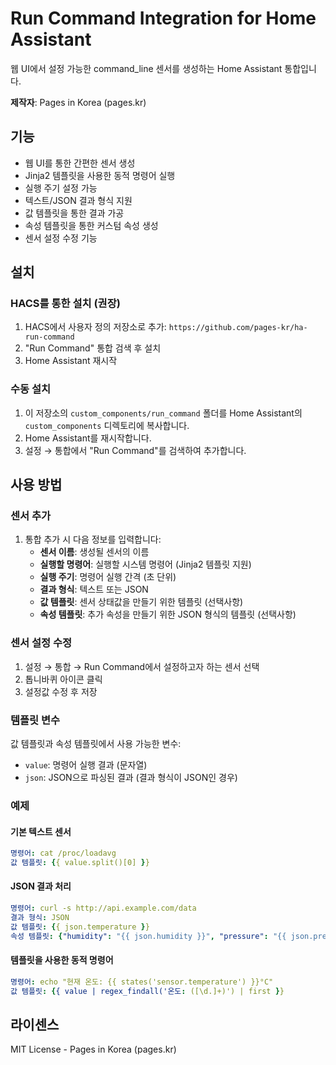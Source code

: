# Run Command Integration for Home Assistant

웹 UI에서 설정 가능한 command_line 센서를 생성하는 Home Assistant 통합입니다.

**제작자**: Pages in Korea (pages.kr)

## 기능

- 웹 UI를 통한 간편한 센서 생성
- Jinja2 템플릿을 사용한 동적 명령어 실행
- 실행 주기 설정 가능
- 텍스트/JSON 결과 형식 지원
- 값 템플릿을 통한 결과 가공
- 속성 템플릿을 통한 커스텀 속성 생성
- 센서 설정 수정 기능

## 설치

### HACS를 통한 설치 (권장)

1. HACS에서 사용자 정의 저장소로 추가: `https://github.com/pages-kr/ha-run-command`
2. "Run Command" 통합 검색 후 설치
3. Home Assistant 재시작

### 수동 설치

1. 이 저장소의 `custom_components/run_command` 폴더를 Home Assistant의 `custom_components` 디렉토리에 복사합니다.
2. Home Assistant를 재시작합니다.
3. 설정 → 통합에서 "Run Command"를 검색하여 추가합니다.

## 사용 방법

### 센서 추가

1. 통합 추가 시 다음 정보를 입력합니다:
   - **센서 이름**: 생성될 센서의 이름
   - **실행할 명령어**: 실행할 시스템 명령어 (Jinja2 템플릿 지원)
   - **실행 주기**: 명령어 실행 간격 (초 단위)
   - **결과 형식**: 텍스트 또는 JSON
   - **값 템플릿**: 센서 상태값을 만들기 위한 템플릿 (선택사항)
   - **속성 템플릿**: 추가 속성을 만들기 위한 JSON 형식의 템플릿 (선택사항)

### 센서 설정 수정

1. 설정 → 통합 → Run Command에서 설정하고자 하는 센서 선택
2. 톱니바퀴 아이콘 클릭
3. 설정값 수정 후 저장

### 템플릿 변수

값 템플릿과 속성 템플릿에서 사용 가능한 변수:
- `value`: 명령어 실행 결과 (문자열)
- `json`: JSON으로 파싱된 결과 (결과 형식이 JSON인 경우)

### 예제

#### 기본 텍스트 센서
```yaml
명령어: cat /proc/loadavg
값 템플릿: {{ value.split()[0] }}
```

#### JSON 결과 처리
```yaml
명령어: curl -s http://api.example.com/data
결과 형식: JSON
값 템플릿: {{ json.temperature }}
속성 템플릿: {"humidity": "{{ json.humidity }}", "pressure": "{{ json.pressure }}"}
```

#### 템플릿을 사용한 동적 명령어
```yaml
명령어: echo "현재 온도: {{ states('sensor.temperature') }}°C"
값 템플릿: {{ value | regex_findall('온도: ([\d.]+)') | first }}
```

## 라이센스

MIT License - Pages in Korea (pages.kr)
